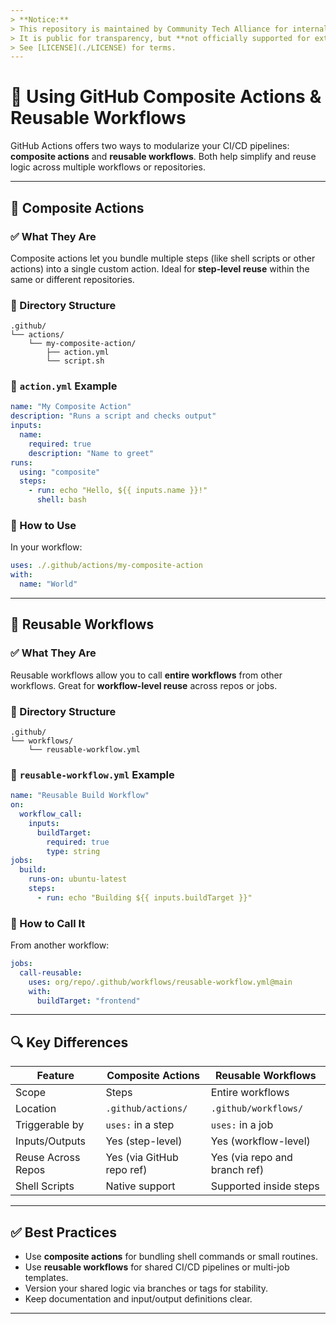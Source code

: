 ```yaml
---
> **Notice:**  
> This repository is maintained by Community Tech Alliance for internal use.  
> It is public for transparency, but **not officially supported for external use**.  
> See [LICENSE](./LICENSE) for terms.
---
```


# 📘 Using GitHub Composite Actions & Reusable Workflows

GitHub Actions offers two ways to modularize your CI/CD pipelines: **composite actions** and **reusable workflows**. Both help simplify and reuse logic across multiple workflows or repositories.

---

## 🔁 Composite Actions

### ✅ What They Are
Composite actions let you bundle multiple steps (like shell scripts or other actions) into a single custom action. Ideal for **step-level reuse** within the same or different repositories.

### 📂 Directory Structure
```
.github/
└── actions/
    └── my-composite-action/
        ├── action.yml
        └── script.sh
```

### 📄 `action.yml` Example
```yaml
name: "My Composite Action"
description: "Runs a script and checks output"
inputs:
  name:
    required: true
    description: "Name to greet"
runs:
  using: "composite"
  steps:
    - run: echo "Hello, ${{ inputs.name }}!"
      shell: bash
```

### 🚀 How to Use
In your workflow:
```yaml
uses: ./.github/actions/my-composite-action
with:
  name: "World"
```

---

## 🔁 Reusable Workflows

### ✅ What They Are
Reusable workflows allow you to call **entire workflows** from other workflows. Great for **workflow-level reuse** across repos or jobs.

### 📂 Directory Structure
```
.github/
└── workflows/
    └── reusable-workflow.yml
```

### 📄 `reusable-workflow.yml` Example
```yaml
name: "Reusable Build Workflow"
on:
  workflow_call:
    inputs:
      buildTarget:
        required: true
        type: string
jobs:
  build:
    runs-on: ubuntu-latest
    steps:
      - run: echo "Building ${{ inputs.buildTarget }}"
```

### 🚀 How to Call It
From another workflow:
```yaml
jobs:
  call-reusable:
    uses: org/repo/.github/workflows/reusable-workflow.yml@main
    with:
      buildTarget: "frontend"
```

---

## 🔍 Key Differences

| Feature             | Composite Actions                      | Reusable Workflows                         |
|---------------------|----------------------------------------|--------------------------------------------|
| Scope               | Steps                                  | Entire workflows                           |
| Location            | `.github/actions/`                     | `.github/workflows/`                       |
| Triggerable by      | `uses:` in a step                      | `uses:` in a job                           |
| Inputs/Outputs      | Yes (step-level)                       | Yes (workflow-level)                       |
| Reuse Across Repos  | Yes (via GitHub repo ref)              | Yes (via repo and branch ref)              |
| Shell Scripts       | Native support                         | Supported inside steps                     |

---

## ✅ Best Practices

- Use **composite actions** for bundling shell commands or small routines.
- Use **reusable workflows** for shared CI/CD pipelines or multi-job templates.
- Version your shared logic via branches or tags for stability.
- Keep documentation and input/output definitions clear.

---

